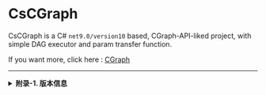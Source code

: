 # CsCGraph
CsCGraph is a C# `net9.0/version10` based, CGraph-API-liked project, with simple DAG executor and param transfer function.

If you want more, click here : [CGraph](https://github.com/ChunelFeng/CGraph)

---
<details>
<summary><b>附录-1. 版本信息</b></summary>

[2025.06.01 - v1.0.0 - Chunel]
* 提供图化执行功能，支持非依赖节点并行计算
* 提供参数传递功能

</details>
